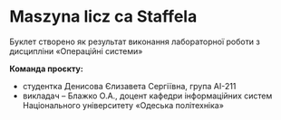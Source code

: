 # Maszyna licz ca Staffela
Буклет створено як результат виконання лабораторної роботи з дисципліни «Операційні системи»

**Команда проєкту:**
+ студентка Денисова Єлизавета Сергіївна, група АІ-211
+ викладач – Блажко О.А., доцент кафедри інформаційних систем Національного університету «Одеська політехніка»
